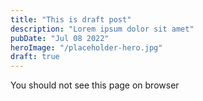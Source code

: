 ```yaml
---
title: "This is draft post"
description: "Lorem ipsum dolor sit amet"
pubDate: "Jul 08 2022"
heroImage: "/placeholder-hero.jpg"
draft: true
---
```


You should not see this page on browser
